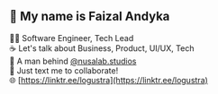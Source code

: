 ## 👋 My name is Faizal Andyka
🙋‍♂️ Software Engineer, Tech Lead <br>
☕ Let's talk about Business, Product, UI/UX, Tech <br>
🧠 A man behind [@nusalab.studios](https://www.instagram.com/nusalab.studios) <br>
📩 Just text me to collaborate! <br>
🌐 [https://linktr.ee/logustra](https://linktr.ee/logustra)
